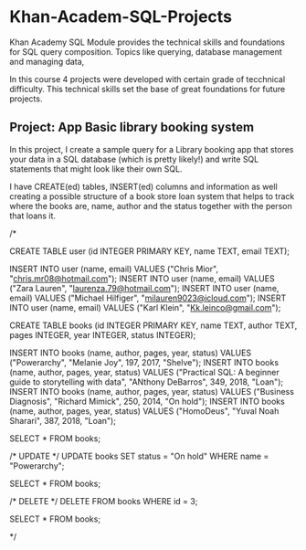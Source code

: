# Khan-Academ-SQL-Projects
Khan Academy SQL Module provides the technical skills and foundations for SQL query composition. Topics like querying, database management and managing data, 

In this course 4 projects were developed with certain grade of tecchnical difficulty. This technical skills set the base of great foundations for future projects.

## Project: App Basic library booking system

In this project, I create a sample query for a Library booking app that stores your data in a SQL database (which is pretty likely!) and write SQL statements that might look like their own SQL.

I have CREATE(ed) tables, INSERT(ed) columns and information as well creating a possible structure of a book store loan system that helps to track where the books are, name, author and the status together with the person that loans it.

/*

CREATE TABLE user (id INTEGER PRIMARY KEY,
    name TEXT,
    email TEXT);
    
INSERT INTO user (name, email)
    VALUES ("Chris Mior", "chris.mr08@hotmail.com");
INSERT INTO user (name, email)
    VALUES ("Zara Lauren", "laurenza.79@hotmail.com");
INSERT INTO user (name, email)
    VALUES ("Michael Hilfiger", "milauren9023@icloud.com");
INSERT INTO user (name, email)
    VALUES ("Karl Klein", "Kk.leinco@gmail.com");
    
CREATE TABLE books (id INTEGER PRIMARY KEY,
    name TEXT,
    author TEXT,
    pages INTEGER,
    year INTEGER,
    status INTEGER);
    
INSERT INTO books (name, author, pages, year, status)
    VALUES ("Powerarchy", "Melanie Joy", 197, 2017, "Shelve");
INSERT INTO books (name, author, pages, year, status)
    VALUES ("Practical SQL: A beginner guide to storytelling with data", "ANthony DeBarros", 349, 2018, "Loan");
INSERT INTO books (name, author, pages, year, status)
    VALUES ("Business Diagnosis", "Richard Mimick", 250, 2014, "On hold");
INSERT INTO books (name, author, pages, year, status)
    VALUES ("HomoDeus", "Yuval Noah Sharari", 387, 2018, "Loan");
    
SELECT * FROM books;

/* UPDATE */
UPDATE books SET status = "On hold" WHERE name = "Powerarchy";

SELECT * FROM books;

/* DELETE */
DELETE FROM books WHERE id = 3;

SELECT * FROM books;

*/

